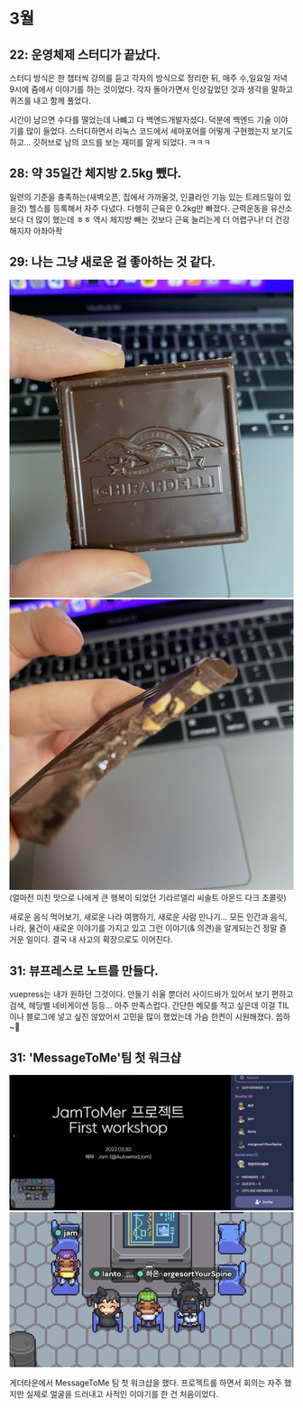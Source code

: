 # 3월

## 22: 운영체제 스터디가 끝났다. 

스터디 방식은 한 챕터씩 강의를 듣고 각자의 방식으로 정리한 뒤, 매주 수,일요일 저녁 9시에 줌에서 이야기를 하는 것이었다. 각자 돌아가면서 인상깊었던 것과 생각을 말하고 퀴즈를 내고 함께 풀었다.

시간이 남으면 수다를 떨었는데 나뺴고 다 백엔드개발자셨다. 덕분에 백엔드 기술 이야기를 많이 들었다. 스터디하면서 리눅스 코드에서 세마포어를 어떻게 구현했는지 보기도 하고... 깃허브로 남의 코드를 보는 재미를 알게 되었다. ㅋㅋㅋ 

## 28: 약 35일간 체지방 2.5kg 뺐다. 

일련의 기준을 충족하는(새벽오픈, 집에서 가까울것, 인클라인 기능 있는 트레드밀이 있을것) 헬스를 등록해서 자주 다녔다. 다행히 근육은 0.2kg만 빠졌다. 근력운동을 유산소보다 더 많이 했는데 ㅎㅎ 역시 체지방 빼는 것보다 근육 늘리는게 더 어렵구나! 더 건강해지자 아좌아좍

## 29: 나는 그냥 새로운 걸 좋아하는 것 같다. 

![chocolate](./assets/mar/choco1.jpg)
![chocolate](./assets/mar/choco2.jpg)  
(얼마전 미친 맛으로 나에게 큰 행복이 되었던 기라르델리 씨솔트 아몬드 다크 초콜릿)

새로운 음식 먹어보기, 새로운 나라 여행하기, 새로운 사람 만나기... 모든 인간과 음식, 나라, 물건이 새로운 이야기를 가지고 있고 그런 이야기(& 의견)을 알게되는건 정말 즐거운 일이다. 결국 내 사고의 확장으로도 이어진다.

## 31: 뷰프레스로 노트를 만들다.

vuepress는 내가 원하던 그것이다. 만들기 쉬울 뿐더러 사이드바가 있어서 보기 편하고 검색, 헤딩별 네비게이션 등등... 아주 만족스럽다. 간단한 메모를 적고 싶은데 이걸 TIL이나 블로그에 넣고 싶진 않았어서 고민을 많이 했었는데 가슴 한켠이 시원해졌다. 씁하~🍃

## 31: 'MessageToMe'팀 첫 워크샵

![워크샵](./assets/mar/workshop1.png)
![게더타운](./assets/mar/workshop2.png)

게더타운에서 MessageToMe 팀 첫 워크샵을 했다. 프로젝트를 하면서 회의는 자주 했지만 실제로 얼굴을 드러내고 사적인 이야기를 한 건 처음이었다. 